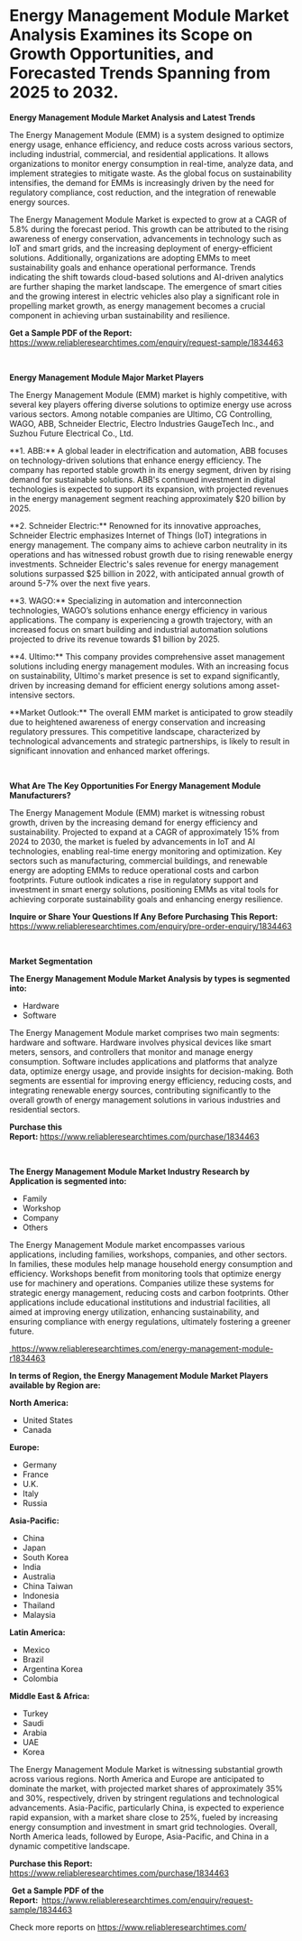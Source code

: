 <p><h1>Energy Management Module Market Analysis Examines its Scope on Growth Opportunities, and Forecasted Trends Spanning from 2025 to 2032.</h1></p><p><strong>Energy Management Module Market Analysis and Latest Trends</strong></p>
<p><p>The Energy Management Module (EMM) is a system designed to optimize energy usage, enhance efficiency, and reduce costs across various sectors, including industrial, commercial, and residential applications. It allows organizations to monitor energy consumption in real-time, analyze data, and implement strategies to mitigate waste. As the global focus on sustainability intensifies, the demand for EMMs is increasingly driven by the need for regulatory compliance, cost reduction, and the integration of renewable energy sources.</p><p>The Energy Management Module Market is expected to grow at a CAGR of 5.8% during the forecast period. This growth can be attributed to the rising awareness of energy conservation, advancements in technology such as IoT and smart grids, and the increasing deployment of energy-efficient solutions. Additionally, organizations are adopting EMMs to meet sustainability goals and enhance operational performance. Trends indicating the shift towards cloud-based solutions and AI-driven analytics are further shaping the market landscape. The emergence of smart cities and the growing interest in electric vehicles also play a significant role in propelling market growth, as energy management becomes a crucial component in achieving urban sustainability and resilience.</p></p>
<p><strong>Get a Sample PDF of the Report:&nbsp;</strong> <a href="https://www.reliableresearchtimes.com/enquiry/request-sample/1834463?utm_campaign=2229&utm_medium=2&utm_source=Github&utm_content=ia&utm_term=13022025&utm_id=energy-management-module">https://www.reliableresearchtimes.com/enquiry/request-sample/1834463</a></p>
<p>&nbsp;</p>
<p><strong>Energy Management Module Major Market Players</strong></p>
<p><p>The Energy Management Module (EMM) market is highly competitive, with several key players offering diverse solutions to optimize energy use across various sectors. Among notable companies are Ultimo, CG Controlling, WAGO, ABB, Schneider Electric, Electro Industries GaugeTech Inc., and Suzhou Future Electrical Co., Ltd.</p><p>**1. ABB:** A global leader in electrification and automation, ABB focuses on technology-driven solutions that enhance energy efficiency. The company has reported stable growth in its energy segment, driven by rising demand for sustainable solutions. ABB's continued investment in digital technologies is expected to support its expansion, with projected revenues in the energy management segment reaching approximately $20 billion by 2025.</p><p>**2. Schneider Electric:** Renowned for its innovative approaches, Schneider Electric emphasizes Internet of Things (IoT) integrations in energy management. The company aims to achieve carbon neutrality in its operations and has witnessed robust growth due to rising renewable energy investments. Schneider Electric's sales revenue for energy management solutions surpassed $25 billion in 2022, with anticipated annual growth of around 5-7% over the next five years.</p><p>**3. WAGO:** Specializing in automation and interconnection technologies, WAGO’s solutions enhance energy efficiency in various applications. The company is experiencing a growth trajectory, with an increased focus on smart building and industrial automation solutions projected to drive its revenue towards $1 billion by 2025.</p><p>**4. Ultimo:** This company provides comprehensive asset management solutions including energy management modules. With an increasing focus on sustainability, Ultimo's market presence is set to expand significantly, driven by increasing demand for efficient energy solutions among asset-intensive sectors.</p><p>**Market Outlook:** The overall EMM market is anticipated to grow steadily due to heightened awareness of energy conservation and increasing regulatory pressures. This competitive landscape, characterized by technological advancements and strategic partnerships, is likely to result in significant innovation and enhanced market offerings.</p></p>
<p>&nbsp;</p>
<p><strong>What Are The Key Opportunities For Energy Management Module Manufacturers?</strong></p>
<p><p>The Energy Management Module (EMM) market is witnessing robust growth, driven by the increasing demand for energy efficiency and sustainability. Projected to expand at a CAGR of approximately 15% from 2024 to 2030, the market is fueled by advancements in IoT and AI technologies, enabling real-time energy monitoring and optimization. Key sectors such as manufacturing, commercial buildings, and renewable energy are adopting EMMs to reduce operational costs and carbon footprints. Future outlook indicates a rise in regulatory support and investment in smart energy solutions, positioning EMMs as vital tools for achieving corporate sustainability goals and enhancing energy resilience.</p></p>
<p><strong>Inquire or Share Your Questions If Any Before Purchasing This Report:</strong> <a href="https://www.reliableresearchtimes.com/enquiry/pre-order-enquiry/1834463?utm_campaign=2229&utm_medium=2&utm_source=Github&utm_content=ia&utm_term=13022025&utm_id=energy-management-module">https://www.reliableresearchtimes.com/enquiry/pre-order-enquiry/1834463</a></p>
<p>&nbsp;</p>
<p><strong>Market Segmentation</strong></p>
<p><strong>The Energy Management Module Market Analysis by types is segmented into:</strong></p>
<p><ul><li>Hardware</li><li>Software</li></ul></p>
<p><p>The Energy Management Module market comprises two main segments: hardware and software. Hardware involves physical devices like smart meters, sensors, and controllers that monitor and manage energy consumption. Software includes applications and platforms that analyze data, optimize energy usage, and provide insights for decision-making. Both segments are essential for improving energy efficiency, reducing costs, and integrating renewable energy sources, contributing significantly to the overall growth of energy management solutions in various industries and residential sectors.</p></p>
<p><strong>Purchase this Report:&nbsp;</strong><a href="https://www.reliableresearchtimes.com/purchase/1834463?utm_campaign=2229&utm_medium=2&utm_source=Github&utm_content=ia&utm_term=13022025&utm_id=energy-management-module">https://www.reliableresearchtimes.com/purchase/1834463</a></p>
<p>&nbsp;</p>
<p><strong>The Energy Management Module Market Industry Research by Application is segmented into:</strong></p>
<p><ul><li>Family</li><li>Workshop</li><li>Company</li><li>Others</li></ul></p>
<p><p>The Energy Management Module market encompasses various applications, including families, workshops, companies, and other sectors. In families, these modules help manage household energy consumption and efficiency. Workshops benefit from monitoring tools that optimize energy use for machinery and operations. Companies utilize these systems for strategic energy management, reducing costs and carbon footprints. Other applications include educational institutions and industrial facilities, all aimed at improving energy utilization, enhancing sustainability, and ensuring compliance with energy regulations, ultimately fostering a greener future.</p></p>
<p><a href="https://www.reliableresearchtimes.com/energy-management-module-r1834463?utm_campaign=2229&utm_medium=2&utm_source=Github&utm_content=ia&utm_term=13022025&utm_id=energy-management-module">&nbsp;https://www.reliableresearchtimes.com/energy-management-module-r1834463</a></p>
<p><strong>In terms of Region, the Energy Management Module Market Players available by Region are:</strong></p>
<p>
    <p> <strong> North America: </strong>
        <ul>
            <li>United States</li>
            <li>Canada</li>
        </ul>
        </p> 
    <p> <strong> Europe: </strong>
        <ul>
            <li>Germany</li>
            <li>France</li>
            <li>U.K.</li>
            <li>Italy</li>
            <li>Russia</li>
        </ul>
        </p> 
    <p> <strong> Asia-Pacific: </strong>
        <ul>
            <li>China</li>
            <li>Japan</li>
            <li>South Korea</li>
            <li>India</li>
            <li>Australia</li>
            <li>China Taiwan</li>
            <li>Indonesia</li>
            <li>Thailand</li>
            <li>Malaysia</li>
        </ul>
        </p> 
    <p> <strong> Latin America: </strong>
        <ul>
            <li>Mexico</li>
            <li>Brazil</li>
            <li>Argentina Korea</li>
            <li>Colombia</li>
        </ul>
        </p> 
    <p> <strong> Middle East & Africa: </strong>
        <ul>
            <li>Turkey</li>
            <li>Saudi</li>
            <li>Arabia</li>
            <li>UAE</li>
            <li>Korea</li>
        </ul>
    </p>
    </p>
<p><p>The Energy Management Module Market is witnessing substantial growth across various regions. North America and Europe are anticipated to dominate the market, with projected market shares of approximately 35% and 30%, respectively, driven by stringent regulations and technological advancements. Asia-Pacific, particularly China, is expected to experience rapid expansion, with a market share close to 25%, fueled by increasing energy consumption and investment in smart grid technologies. Overall, North America leads, followed by Europe, Asia-Pacific, and China in a dynamic competitive landscape.</p></p>
<p><strong>Purchase this Report: </strong><a href="https://www.reliableresearchtimes.com/purchase/1834463?utm_campaign=2229&utm_medium=2&utm_source=Github&utm_content=ia&utm_term=13022025&utm_id=energy-management-module">https://www.reliableresearchtimes.com/purchase/1834463</a></p>
<p>&nbsp;<strong>Get a Sample PDF of the Report:&nbsp;&nbsp;</strong><a href="https://www.reliableresearchtimes.com/enquiry/request-sample/1834463?utm_campaign=2229&utm_medium=2&utm_source=Github&utm_content=ia&utm_term=13022025&utm_id=energy-management-module">https://www.reliableresearchtimes.com/enquiry/request-sample/1834463</a></p>
<p><strong></strong></p>
<p>Check more reports on <a href="https://www.reliableresearchtimes.com/?utm_campaign=2229&utm_medium=2&utm_source=Github&utm_content=ia&utm_term=13022025&utm_id=energy-management-module">https://www.reliableresearchtimes.com/</a></p>